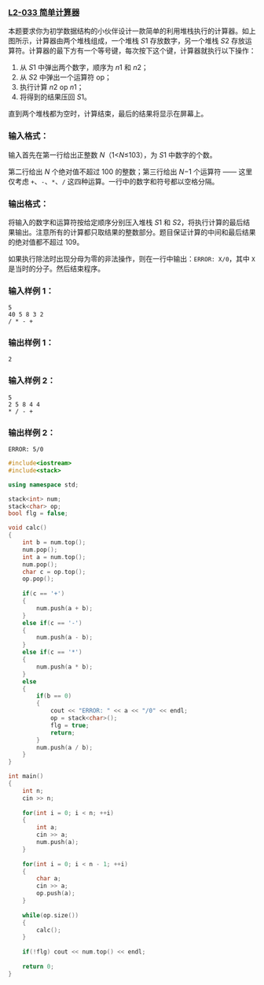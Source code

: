 ### [**L2-033 简单计算器**](https://pintia.cn/problem-sets/994805046380707840/problems/1336215880692482056)



本题要求你为初学数据结构的小伙伴设计一款简单的利用堆栈执行的计算器。如上图所示，计算器由两个堆栈组成，一个堆栈 *S*1 存放数字，另一个堆栈 *S*2 存放运算符。计算器的最下方有一个等号键，每次按下这个键，计算器就执行以下操作：

1. 从 *S*1 中弹出两个数字，顺序为 *n*1 和 *n*2；
2. 从 *S*2 中弹出一个运算符 op；
3. 执行计算 *n*2 op *n*1；
4. 将得到的结果压回 *S*1。

直到两个堆栈都为空时，计算结束，最后的结果将显示在屏幕上。

### 输入格式：

输入首先在第一行给出正整数 *N*（1<*N*≤103），为 *S*1 中数字的个数。

第二行给出 *N* 个绝对值不超过 100 的整数；第三行给出 *N*−1 个运算符 —— 这里仅考虑 `+`、`-`、`*`、`/` 这四种运算。一行中的数字和符号都以空格分隔。

### 输出格式：

将输入的数字和运算符按给定顺序分别压入堆栈 *S*1 和 *S*2，将执行计算的最后结果输出。注意所有的计算都只取结果的整数部分。题目保证计算的中间和最后结果的绝对值都不超过 109。

如果执行除法时出现分母为零的非法操作，则在一行中输出：`ERROR: X/0`，其中 `X` 是当时的分子。然后结束程序。

### 输入样例 1：

```in
5
40 5 8 3 2
/ * - +
```

### 输出样例 1：

```out
2
```

### 输入样例 2：

```in
5
2 5 8 4 4
* / - +
```

### 输出样例 2：

```out
ERROR: 5/0
```



```cpp
#include<iostream>
#include<stack>

using namespace std;

stack<int> num;
stack<char> op;
bool flg = false;

void calc()
{
    int b = num.top();
    num.pop();
    int a = num.top();
    num.pop();
    char c = op.top();
    op.pop();
    
    if(c == '+')
    {
        num.push(a + b);
    }
    else if(c == '-')
    {
        num.push(a - b);
    }
    else if(c == '*')
    {
        num.push(a * b);
    }
    else 
    {
        if(b == 0)
        {
            cout << "ERROR: " << a << "/0" << endl;
            op = stack<char>();
            flg = true;
            return;
        }
        num.push(a / b);
    }
}

int main()
{
    int n;
    cin >> n;
    
    for(int i = 0; i < n; ++i)
    {
        int a;
        cin >> a;
        num.push(a);
    }
    
    for(int i = 0; i < n - 1; ++i)
    {
        char a;
        cin >> a;
        op.push(a);
    }
    
    while(op.size())
    {
        calc();
    }
    
    if(!flg) cout << num.top() << endl;
    
    return 0;
}
```

